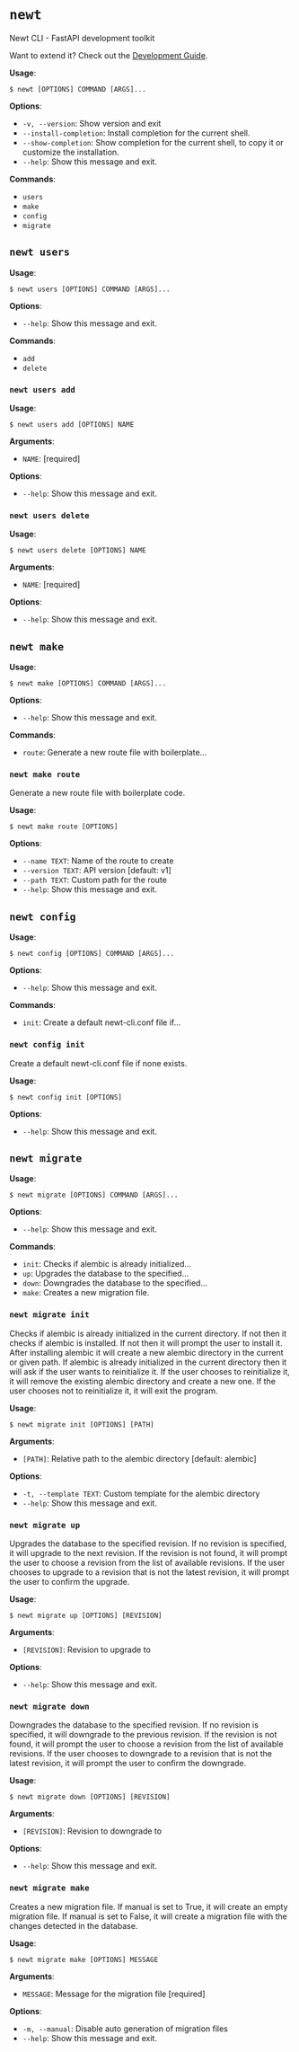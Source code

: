 # `newt`

Newt CLI - FastAPI development toolkit

Want to extend it? Check out the [Development Guide](DEVELOPMENT.md).

**Usage**:

```console
$ newt [OPTIONS] COMMAND [ARGS]...
```

**Options**:

* `-v, --version`: Show version and exit
* `--install-completion`: Install completion for the current shell.
* `--show-completion`: Show completion for the current shell, to copy it or customize the installation.
* `--help`: Show this message and exit.

**Commands**:

* `users`
* `make`
* `config`
* `migrate`

## `newt users`

**Usage**:

```console
$ newt users [OPTIONS] COMMAND [ARGS]...
```

**Options**:

* `--help`: Show this message and exit.

**Commands**:

* `add`
* `delete`

### `newt users add`

**Usage**:

```console
$ newt users add [OPTIONS] NAME
```

**Arguments**:

* `NAME`: [required]

**Options**:

* `--help`: Show this message and exit.

### `newt users delete`

**Usage**:

```console
$ newt users delete [OPTIONS] NAME
```

**Arguments**:

* `NAME`: [required]

**Options**:

* `--help`: Show this message and exit.

## `newt make`

**Usage**:

```console
$ newt make [OPTIONS] COMMAND [ARGS]...
```

**Options**:

* `--help`: Show this message and exit.

**Commands**:

* `route`: Generate a new route file with boilerplate...

### `newt make route`

Generate a new route file with boilerplate code.

**Usage**:

```console
$ newt make route [OPTIONS]
```

**Options**:

* `--name TEXT`: Name of the route to create
* `--version TEXT`: API version  [default: v1]
* `--path TEXT`: Custom path for the route
* `--help`: Show this message and exit.

## `newt config`

**Usage**:

```console
$ newt config [OPTIONS] COMMAND [ARGS]...
```

**Options**:

* `--help`: Show this message and exit.

**Commands**:

* `init`: Create a default newt-cli.conf file if...

### `newt config init`

Create a default newt-cli.conf file if none exists.

**Usage**:

```console
$ newt config init [OPTIONS]
```

**Options**:

* `--help`: Show this message and exit.

## `newt migrate`

**Usage**:

```console
$ newt migrate [OPTIONS] COMMAND [ARGS]...
```

**Options**:

* `--help`: Show this message and exit.

**Commands**:

* `init`: Checks if alembic is already initialized...
* `up`: Upgrades the database to the specified...
* `down`: Downgrades the database to the specified...
* `make`: Creates a new migration file.

### `newt migrate init`

Checks if alembic is already initialized in the current directory.
If not then it checks if alembic is installed. If not then it will prompt the user to install it.
After installing alembic it will create a new alembic directory in the current or given path.
If alembic is already initialized in the current directory then it will ask if the user wants to reinitialize it.
If the user chooses to reinitialize it, it will remove the existing alembic directory and create a new one.
If the user chooses not to reinitialize it, it will exit the program.

**Usage**:

```console
$ newt migrate init [OPTIONS] [PATH]
```

**Arguments**:

* `[PATH]`: Relative path to the alembic directory  [default: alembic]

**Options**:

* `-t, --template TEXT`: Custom template for the alembic directory
* `--help`: Show this message and exit.

### `newt migrate up`

Upgrades the database to the specified revision.
If no revision is specified, it will upgrade to the next revision.
If the revision is not found, it will prompt the user to choose a revision from the list of available revisions.
If the user chooses to upgrade to a revision that is not the latest revision, it will prompt the user to confirm the upgrade.

**Usage**:

```console
$ newt migrate up [OPTIONS] [REVISION]
```

**Arguments**:

* `[REVISION]`: Revision to upgrade to

**Options**:

* `--help`: Show this message and exit.

### `newt migrate down`

Downgrades the database to the specified revision.
If no revision is specified, it will downgrade to the previous revision.
If the revision is not found, it will prompt the user to choose a revision from the list of available revisions.
If the user chooses to downgrade to a revision that is not the latest revision, it will prompt the user to confirm the downgrade.

**Usage**:

```console
$ newt migrate down [OPTIONS] [REVISION]
```

**Arguments**:

* `[REVISION]`: Revision to downgrade to

**Options**:

* `--help`: Show this message and exit.

### `newt migrate make`

Creates a new migration file.
If manual is set to True, it will create an empty migration file.
If manual is set to False, it will create a migration file with the changes detected in the database.

**Usage**:

```console
$ newt migrate make [OPTIONS] MESSAGE
```

**Arguments**:

* `MESSAGE`: Message for the migration file  [required]

**Options**:

* `-m, --manual`: Disable auto generation of migration files
* `--help`: Show this message and exit.

